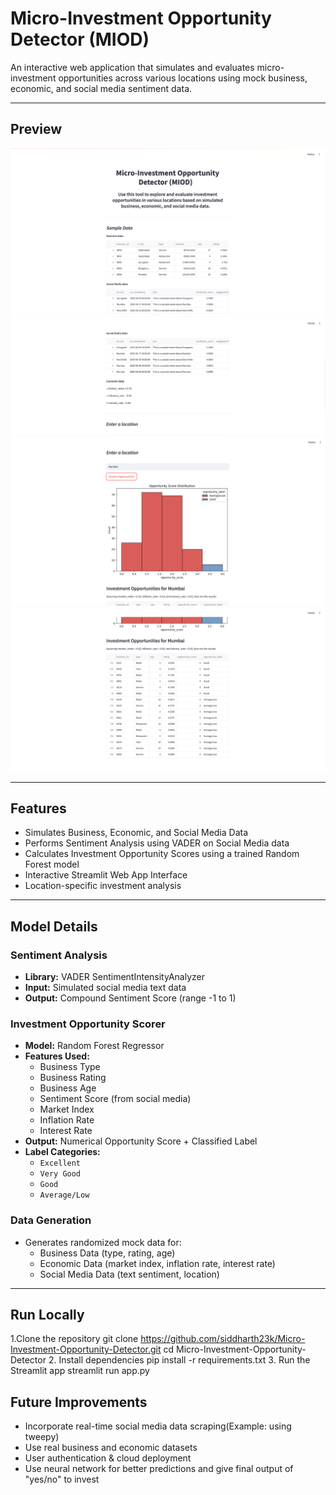 # Micro-Investment Opportunity Detector (MIOD)

An interactive web application that simulates and evaluates micro-investment opportunities across various locations using mock business, economic, and social media sentiment data.

---

## Preview
![Alt text](image.png)
![Alt text](image-1.png)
![Alt text](image-2.png)
![Alt text](image-3.png)

---

## Features

- Simulates Business, Economic, and Social Media Data
- Performs Sentiment Analysis using VADER on Social Media data
- Calculates Investment Opportunity Scores using a trained Random Forest model
- Interactive Streamlit Web App Interface
- Location-specific investment analysis

---

## Model Details

### Sentiment Analysis

- **Library:** VADER SentimentIntensityAnalyzer
- **Input:** Simulated social media text data
- **Output:** Compound Sentiment Score (range -1 to 1)

### Investment Opportunity Scorer

- **Model:** Random Forest Regressor
- **Features Used:**  
  - Business Type
  - Business Rating
  - Business Age
  - Sentiment Score (from social media)
  - Market Index
  - Inflation Rate
  - Interest Rate
- **Output:** Numerical Opportunity Score + Classified Label
- **Label Categories:** 
  - `Excellent`
  - `Very Good`
  - `Good`
  - `Average/Low`

### Data Generation

- Generates randomized mock data for:
  - Business Data (type, rating, age)
  - Economic Data (market index, inflation rate, interest rate)
  - Social Media Data (text sentiment, location)

---

## Run Locally

1.Clone the repository
git clone https://github.com/siddharth23k/Micro-Investment-Opportunity-Detector.git
cd Micro-Investment-Opportunity-Detector
2️. Install dependencies
pip install -r requirements.txt
3️. Run the Streamlit app
streamlit run app.py

## Future Improvements
- Incorporate real-time social media data scraping(Example: using tweepy)
- Use real business and economic datasets
- User authentication & cloud deployment
- Use neural network for better predictions and give final output of "yes/no" to invest